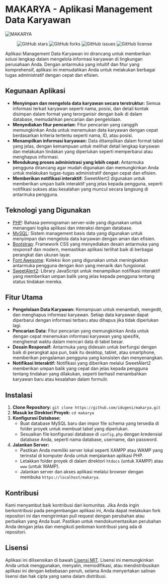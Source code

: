 # MAKARYA - Aplikasi Management Data Karyawan

![MAKARYA](https://opengraph.githubassets.com/bd1f6789e04602741733b10c5ed7be2e/idugeni/makarya)

<div align="center">
<img src="https://img.shields.io/github/stars/idugeni/makarya?style=social" alt="GitHub stars">
<img src="https://img.shields.io/github/forks/idugeni/makarya?style=social" alt="GitHub forks">
<img src="https://img.shields.io/github/issues/idugeni/makarya" alt="GitHub issues">
<img src="https://img.shields.io/github/license/idugeni/makarya" alt="GitHub license">
</div>

Aplikasi Management Data Karyawan ini dirancang untuk memberikan solusi lengkap dalam mengelola informasi karyawan di lingkungan perusahaan Anda. Dengan antarmuka yang intuitif dan fitur yang komprehensif, aplikasi ini memudahkan Anda untuk melakukan berbagai tugas administratif dengan cepat dan efisien.

## Kegunaan Aplikasi

* **Menyimpan dan mengelola data karyawan secara terstruktur:** Semua informasi terkait karyawan seperti nama, posisi, dan detail kontak disimpan dalam format yang terorganisir dengan baik di dalam database, memudahkan pencarian dan pengelolaan.
* **Menyediakan fitur pencarian:** Fitur pencarian yang canggih memungkinkan Anda untuk menemukan data karyawan dengan cepat berdasarkan kriteria tertentu seperti nama, ID, atau posisi.
* **Menampilkan informasi karyawan:** Data ditampilkan dalam format tabel yang jelas, dengan kemampuan untuk melihat detail lengkap karyawan dan melakukan tindakan yang diperlukan seperti memperbarui atau menghapus informasi.
* **Mendukung proses administrasi yang lebih cepat:** Antarmuka pengguna dirancang agar mudah digunakan dan memungkinkan Anda untuk melakukan tugas-tugas administratif dengan cepat dan efisien.
* **Memberikan notifikasi interaktif:** SweetAlert2 digunakan untuk memberikan umpan balik interaktif yang jelas kepada pengguna, seperti notifikasi sukses atau kesalahan yang muncul secara langsung di antarmuka pengguna.

## Teknologi yang Digunakan

* [PHP](https://www.php.net/): Bahasa pemrograman server-side yang digunakan untuk menangani logika aplikasi dan interaksi dengan database.
* [MySQL](https://www.mysql.com/): Sistem management basis data yang digunakan untuk menyimpan dan mengelola data karyawan dengan aman dan efisien.
* [Bootstrap](https://getbootstrap.com/): Framework CSS yang menyediakan desain antarmuka yang responsif dan modern, memastikan aplikasi terlihat baik di berbagai perangkat dan ukuran layar.
* [Font Awesome](https://fontawesome.com/): Koleksi ikon yang digunakan untuk meningkatkan antarmuka pengguna dengan ikon yang menarik dan fungsional.
* [SweetAlert2](https://sweetalert2.github.io/): Library JavaScript untuk menampilkan notifikasi interaktif yang memberikan umpan balik yang jelas kepada pengguna tentang status tindakan mereka.

## Fitur Utama

* **Pengelolaan Data Karyawan:** Kemampuan untuk menambah, mengedit, dan menghapus informasi karyawan. Setiap data karyawan dapat diperbarui dengan informasi terbaru atau dihapus jika tidak diperlukan lagi.
* **Pencarian Data:** Fitur pencarian yang memungkinkan Anda untuk dengan cepat menemukan informasi karyawan yang spesifik, menghemat waktu dalam mencari data di tabel besar.
* **Desain Responsif:** Antarmuka yang didesain untuk berfungsi dengan baik di perangkat apa pun, baik itu desktop, tablet, atau smartphone, memberikan pengalaman pengguna yang konsisten dan menyenangkan.
* **Notifikasi Interaktif:** Notifikasi yang diberikan melalui SweetAlert2 memberikan umpan balik yang cepat dan jelas kepada pengguna tentang tindakan yang dilakukan, seperti berhasil menambahkan karyawan baru atau kesalahan dalam formulir.

## Instalasi

1. **Clone Repository:** `git clone https://github.com/idugeni/makarya.git`
2. **Masuk ke Direktori Proyek:** `cd makarya`
3. **Konfigurasi Database:**
    * Buat database MySQL baru dan impor file schema yang tersedia di folder proyek untuk membuat tabel yang diperlukan.
    * Sesuaikan file konfigurasi database di `config.php` dengan kredensial database Anda, seperti nama database, username, dan password.
4. **Jalankan Server:**
    * Pastikan Anda memiliki server lokal seperti XAMPP atau WAMP yang terinstal di komputer Anda untuk menjalankan aplikasi PHP.
    * Letakkan folder proyek di dalam direktori `htdocs` (untuk XAMPP) atau `www` (untuk WAMP).
    * Jalankan server dan akses aplikasi melalui browser dengan membuka `https://localhost/makarya`.

## Kontribusi

Kami menyambut baik kontribusi dari komunitas. Jika Anda ingin berkontribusi pada pengembangan aplikasi ini, Anda dapat melakukan fork repositori ini dan mengirimkan pull request dengan perubahan atau perbaikan yang Anda buat. Pastikan untuk mendokumentasikan perubahan Anda dengan jelas dan mengikuti pedoman kontribusi yang ada di repositori.

## Lisensi

Aplikasi ini dilisensikan di bawah [Lisensi MIT](https://github.com/idugeni/makarya/blob/main/LICENSE). Lisensi ini memungkinkan Anda untuk menggunakan, menyalin, memodifikasi, atau mendistribusikan aplikasi ini dengan kebebasan penuh, selama Anda menyertakan salinan lisensi dan hak cipta yang sama dalam distribusi.

